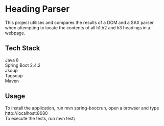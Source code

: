 # Heading Parser

This project utilises and compares the results of a DOM and a SAX parser when attempting to locate the contents of all h1,h2 and h3 headings in a webpage. 


## Tech Stack

Java 8\
Spring Boot 2.4.2\
Jsoup\
Tagsoup\
Maven


## Usage

To install the application, run mvn spring-boot:run, open a browser and type http://localhost:8080 \
To execute the tests, run mvn test\
